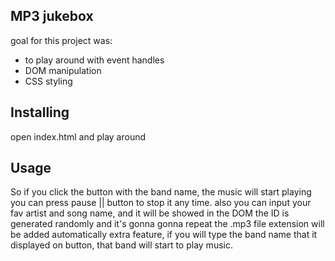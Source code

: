 ## MP3 jukebox 
goal for this project was:
* to play around with event handles
* DOM manipulation
* CSS styling

## Installing
open index.html and play around

## Usage
So if you click the button with the band name, the music will start playing
you can press pause || button to stop it any time.
also you can input your fav artist and song name, and it will be showed in the DOM
the ID is generated randomly and it's gonna gonna repeat
the .mp3 file extension will be added automatically
extra feature, if you will type the band name that it displayed on button,
that band will start to play music.

